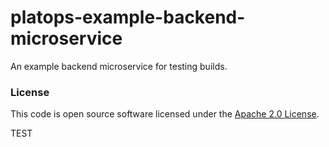 # platops-example-backend-microservice

An example backend microservice for testing builds.

### License

This code is open source software licensed under the [Apache 2.0 License]("http://www.apache.org/licenses/LICENSE-2.0.html").

TEST
